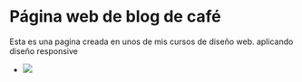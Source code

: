 <h1>Página web de blog de café</h1>

Esta es una pagina creada en unos de mis cursos de diseño web. aplicando diseño responsive

- <p align="left">
   <img src="https://img.shields.io/badge/STATUS-EN%20DESAROLLO-green">
  </p>
